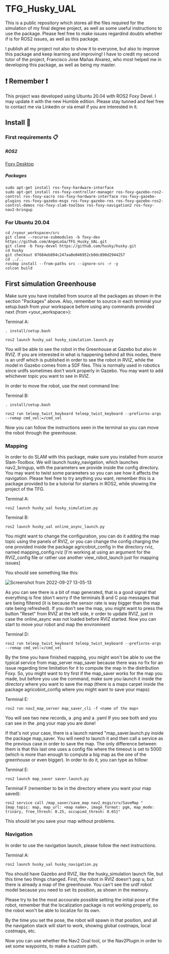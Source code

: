 # TFG_Husky_UAL
This is a public repository which stores all the files required for the simulation of my final degree project, as well as some useful instructions to use the package. Please feel free to make issues regardind doubts whether if is for ROS2 issues, as well as this package.

I publish all my project not also to show it to everyone, but also to improve this package and keep learning and improving!
I have to credit my second tutor of the project, Francisco Jose Mañas Alvarez, who most helped me in developing this package, as well as being my master. 

## :exclamation: Remember :exclamation:
This project was developed using Ubuntu 20.04 with ROS2 Foxy Devel. I may update it with the new Humble edition. Please stay tunned and feel free to contact me via Linkedin or via email if you are interested in it.

## Install :book:

### First requirements 📋
##### ROS2
[Foxy Desktop](https://docs.ros.org/en/galactic/Installation/Ubuntu-Install-Debians.html)

##### Packages
```
sudo apt-get install ros-foxy-hardware-interface 
sudo apt-get install ros-foxy-controller-manager ros-foxy-gazebo-ros2-control ros-foxy-xacro ros-foxy-hardware-interface ros-foxy-gazebo-plugins ros-foxy-gazebo-msgs ros-foxy-gazebo-ros ros-foxy-gazebo-ros2-control-demos ros-foxy-slam-toolbox ros-foxy-navigation2 ros-foxy-nav2-bringup
``` 

### For Ubuntu 20.04
```
cd /<your_workspace>/src
git clone --recurse-submodules -b foxy-dev https://github.com/AngeLoGa/TFG_Husky_UAL.git
git clone -b foxy-devel https://github.com/husky/husky.git
cd husky
git checkout 07684eb894c247aa0e046952cb0dc890d2944257
cd ../..
rosdep install --from-paths src --ignore-src -r -y
colcon build
```

## First simulation Greenhouse
Make sure you have installed from source all the packages as shown in the section "Packages" above.
Also, remember to source in each terminal your setup.bash from your workspace before using any commands provided next (from <your_workspace>):


Terminal A:

```
. install/setup.bash
```

```
ros2 launch husky_ual husky_simulation.launch.py
```

You will be able to see the robot in the Greenhouse at Gazebo but also in RVIZ. If you are interested in what is happening behind all this nodes, there is an urdf which is published in order to see the robot in RVIZ, while the model in Gazebo comes from a SDF files. This is normally used in robotics since urdfs sometimes don't work properly in Gazebo. You may want to add whichever topic you want to see in RVIZ.

In order to move the robot, use the next command line:

Terminal B:

```
. install/setup.bash
```

```
ros2 run teleop_twist_keyboard teleop_twist_keyboard --prefixros-args --remap cmd_vel:=/cmd_vel
```

Now you can follow the instructions seen in the terminal so you can move the robot through the greenhouse.

### Mapping
In order to do SLAM with this package, make sure you installed from source Slam-Toolbox. We will launch husky_navigation, which launches nav2_bringup, with the parameters we provide inside the config directory. You may want to twist some parameters so you can see how it affects the navigation. Please feel free to try anything you want, remember this is a package provided to be a tutorial for starters in ROS2, while showing the project of the TFG.

Terminal A:

```
ros2 launch husky_ual husky_simulation.py
```

Terminal B:

```
ros2 launch husky_ual online_async_launch.py
```

You might want to change the configuration, you can do it adding the map topic using the panels of RVIZ, or you can change the config charging the one provided inside the package agricobiot_config in the directory rviz, named mapping_config.rviz [I'm working at using an argument for the RVIZ_config file or rather use another view_robot_launch just for mapping issues]

You should see something like this:

![Screenshot from 2022-09-27 13-05-13](https://user-images.githubusercontent.com/98213868/192509587-00c685f1-e2f6-40a4-8a98-423993705ee3.png)

As you can see there is a bit of map generated, that is a good signal that everything is fine (don't worry if the terminals B and C pop messages that are being filtered (it is because the sensor rate is way bigger than the map rate being refreshed). If you don't see the map, you might want to press the button "Reset" from RVIZ at the left side, ir order to update RVIZ, just in case the online_async was not loaded before RVIZ started. Now you can start to move your robot and map the environment

Terminal D:

```
ros2 run teleop_twist_keyboard teleop_twist_keyboard --prefixros-args --remap cmd_vel:=/cmd_vel
```

By the time you have finished mapping, you might won't be able to use the typical service from map_server map_saver because there was no fix for an issue regarding time limitation for it to compute the map in the distribution Foxy. So, you might want to try first if the map_saver works for the map you made, but before you use the command, make sure you launch it inside the directory where you want to save the map (there is a maps carpet inside the package agricobiot_config where you might want to save your maps):

Terminal E:

```
ros2 run nav2_map_server map_saver_cli -f <name of the map>
```
You will see two new records, a .png and a .yaml If you see both and you can see in the .png your map you are done!

If that's not your case, there is a launch named "map_saver.launch.py inside the package map_saver. You will need to launch it and then call a service as the previous case in order to save the map. The only difference between them is that this last one uses a config file where the timeout is set to 5000 (which is more than enough to compute a big map as the one of the greenhouse or even bigger). In order to do it, you can type as follow:

Terminal E:

```
ros2 launch map_saver saver.launch.py
```

Terminal F (remember to be in the directory where you want your map saved):

```
ros2 service call /map_saver/save_map nav2_msgs/srv/SaveMap "{map_topic: map, map_url: <map name>, image_format: pgm, map_mode: trinary, free_thresh: 0.25, occupied_thresh: 0.65}"
```
This should let you save your map without problems.

### Navigation
In order to use the navigation launch, please follow the next instructions.

Terminal A:

```
ros2 launch husky_ual husky_navigation.py
```

You should have Gazebo and RVIZ, like the husky_simulation launch file, but this time two things changed. First, the robot in RVIZ doesn't pop u, but there is already a map of the greenhouse. You can't see the urdf robot model because you need to set its position, as shown in the memory.

Please try to be the most accourate possible setting the initial pose of the robot, remember that the localization package is not working properly, so the robot won't be able to localize for its own.

By the time you set the pose, the robot will spawn in that position, and all the navigation stack will start to work, showing global costmaps, local costmaps, etc.

Now you can use whether the Nav2 Goal tool, or the Nav2Plugin in order to set some waypoints, to make a custom path.

